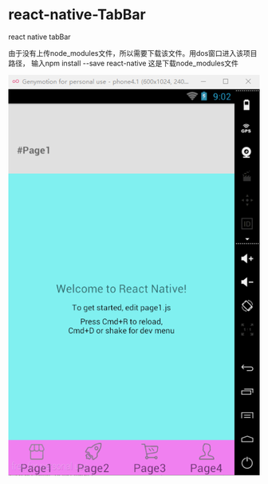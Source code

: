 # react-native-TabBar
react native tabBar

由于没有上传node_modules文件，所以需要下载该文件。用dos窗口进入该项目路径，
输入npm install --save react-native 这是下载node_modules文件

![Alt text](https://github.com/DyncKathline/react-native-TabBar/blob/master/screenshots/%E6%95%88%E6%9E%9C%E5%9B%BE.gif)
